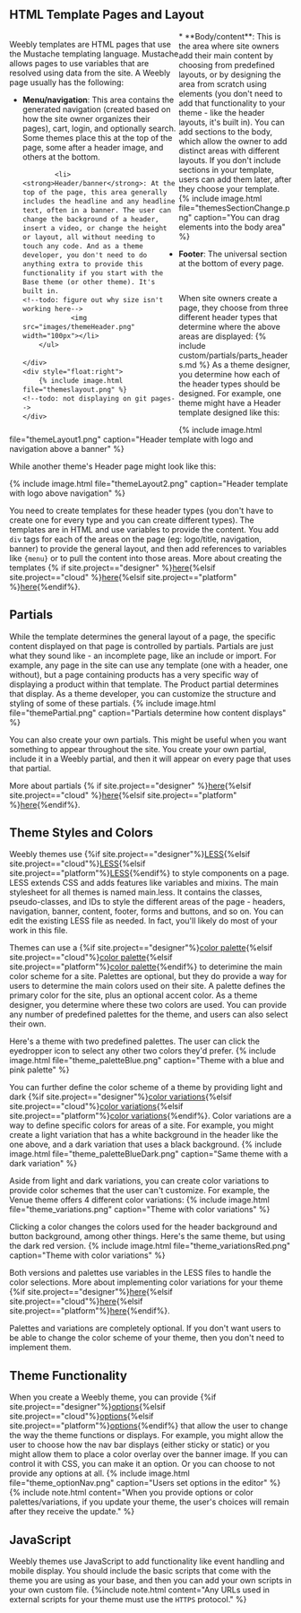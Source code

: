 ## HTML Template Pages and Layout
<div style="width:100%;overflow:hidden">
    <div style="width:60%;overflow:hidden;float:left">
        <p>Weebly templates are HTML pages that use the Mustache templating language. Mustache allows pages to use variables that are resolved using data from the site. A Weebly page usually has the following:</p>
        <ul>
            <li><strong>Menu/navigation</strong>: This area contains the generated navigation (created based on how the site owner organizes their pages), cart, login, and optionally search. Some themes place this at the top of the page, some after a header image, and others at the bottom.</li>

            <li><strong>Header/banner</strong>: At the top of the page, this area generally includes the headline and any headline text, often in a banner. The user can change the background of a header, insert a video, or change the height or layout, all without needing to touch any code. And as a theme developer, you don't need to do anything extra to provide this functionality if you start with the Base theme (or other theme). It's built in.
    <!--todo: figure out why size isn't working here-->
                <img src="images/themeHeader.png" width="100px"></li>
        </ul>

    </div>
    <div style="float:right">
        {% include image.html file="themeslayout.png" %}
    <!--todo: not displaying on git pages-->
    </div>
</div>
* **Body/content**: This is the area where site owners add their main content by choosing from predefined layouts, or by designing the area from scratch using elements (you don't need to add that functionality to your theme - like the header layouts, it's built in). You can add sections to the body, which allow the owner to add distinct areas with different layouts. If you don't include sections in your template, users can add them later, after they choose your template.
    {% include image.html file="themesSectionChange.png" caption="You can drag elements into the body area" %}

* **Footer**: The universal section at the bottom of every page.
​
<p>&nbsp;</p>
When site owners create a page, they choose from three different header types that determine where the above areas are displayed:
{% include custom/partials/parts_headers.md %}
As a theme designer, you determine how each of the header types should be designed. For example, one theme might have a Header template designed like this:

{% include image.html file="themeLayout1.png" caption="Header template with logo and navigation above a banner" %}

While another theme's Header page might look like this:

{% include image.html file="themeLayout2.png" caption="Header template with logo above navigation" %}

You need to create templates for these header types (you don't have to create one for every type and you can create different types). The templates are in HTML and use variables to provide the content. You add `div` tags for each of the areas on the page (eg: logo/title, navigation, banner) to provide the general layout, and then add references to variables like `{menu}` or to pull the content into those areas. More about creating the templates {% if site.project=="designer" %}[here](ds_themes_create_templates.html){%elsif site.project=="cloud" %}[here](cl_themes_create_templates.html){%elsif site.project=="platform" %}[here](pf_themes_create_templates.html){%endif%}.

## Partials

While the template determines the general layout of a page, the specific content displayed on that page is controlled by partials. Partials are just what they sound like - an incomplete page, like an include or import. For example, any page in the site can use any template (one with a header, one without), but a page containing products has a very specific way of displaying a product within that template.  The Product partial determines that display. As a theme developer, you can customize the structure and styling of some of these partials.
{% include image.html file="themePartial.png" caption="Partials determine how content displays" %}

You can also create your own partials. This might be useful when you want something to appear throughout the site. You create your own partial, include it in a Weebly partial, and then it will appear on every page that uses that partial.

More about partials {% if site.project=="designer" %}[here](ds_themes_partials.html){%elsif site.project=="cloud" %}[here](cl_themes_partials.html){%elsif site.project=="platform" %}[here](pf_themes_partials.html){%endif%}.

## Theme Styles and Colors
Weebly themes use {%if site.project=="designer"%}[LESS](ds_themes_LESS.html){%elsif site.project=="cloud"%}[LESS](cl_themes_LESS.html){%elsif site.project=="platform"%}[LESS](pf_themes_LESS.html){%endif%}
to style components on a page. LESS extends CSS and adds features like variables and mixins. The main stylesheet for all themes is named main.less. It contains the classes, pseudo-classes, and IDs to style the different areas of the page - headers, navigation, banner, content, footer, forms and buttons, and so on. You can edit the existing LESS file as needed. In fact, you'll likely do most of your work in this file.

Themes can use a {%if site.project=="designer"%}[color palette](ds_themes_palette.html){%elsif site.project=="cloud"%}[color palette](cl_themes_palette.html){%elsif site.project=="platform"%}[color palette](pf_themes_palette.html){%endif%} to deterimine the main color scheme for a site. Palettes are optional, but they do provide a way for users to determine the main colors used on their site. A palette defines the primary color for the site, plus an optional accent color. As a theme designer, you determine where these two colors are used. You can provide any number of predefined palettes for the theme, and users can also select their own.

Here's a theme with two predefined palettes. The user can click the eyedropper icon to select any other two colors they'd prefer.
{% include image.html file="theme_paletteBlue.png" caption="Theme with a blue and pink palette" %}

​You can further define the color scheme of a theme by providing light and dark {%if site.project=="designer"%}[color variations](ds_themes_variations.html){%elsif site.project=="cloud"%}[color variations](cl_themes_variations.html){%elsif site.project=="platform"%}[color variations](pf_themes_variations.html){%endif%}. Color variations are a way to define specific colors for areas of a site. For example, you might create a light variation that has a white background in the header like the one above, and a dark variation that uses a black background.
{% include image.html file="theme_paletteBlueDark.png" caption="Same theme with a dark variation" %}

​Aside from light and dark variations, you can create color variations to provide color schemes that the user can't customize. For example, the Venue theme offers 4 different color variations:
{% include image.html file="theme_variations.png" caption="Theme with color variations" %}

​Clicking a color changes the colors used for the header background and button background, among other things. Here's the same theme, but using the dark red version.
{% include image.html file="theme_variationsRed.png" caption="Theme with color variations" %}

Both versions and palettes use variables in the LESS files to handle the color selections. More about implementing color variations for your theme {%if site.project=="designer"%}[here](ds_themes_variations.html){%elsif site.project=="cloud"%}[here](cl_themes_variations.html){%elsif site.project=="platform"%}[here](pf_themes_variations.html){%endif%}.

​Palettes and variations are completely optional. If you don't want users to be able to change the color scheme of your theme, then you don't need to implement them.

## Theme Functionality

When you create a Weebly theme, you can provide {%if site.project=="designer"%}[options](ds_themes_options.html){%elsif site.project=="cloud"%}[options](cl_themes_options.html){%elsif site.project=="platform"%}[options](pf_themes_options.html){%endif%} that allow the user to change the way the theme functions or displays. For example, you might allow the user to choose how the nav bar displays (either sticky or static) or you might allow them to place a color overlay over the banner image. If you can control it with CSS, you can make it an option. Or you can choose to not provide any options at all.
{% include image.html file="theme_optionNav.png" caption="Users set options in the editor" %}
{% include note.html content="When you provide options or color palettes/variations, if you update your theme, the user's choices will remain after they receive the update." %}

## JavaScript

Weebly themes use JavaScript to add functionality like event handling and mobile display. You should include the basic scripts that come with the theme you are using as your base, and then you can add your own scripts in your own custom file.
{%include note.html content="Any URLs used in external scripts for your theme must use the `HTTPS` protocol." %}

